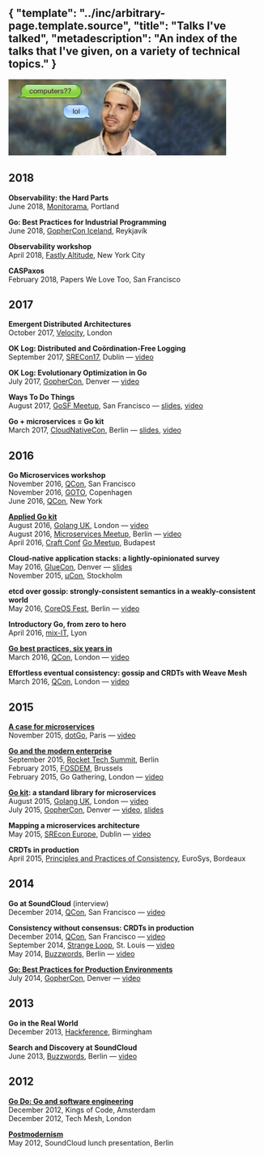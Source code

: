 {
	"template": "../inc/arbitrary-page.template.source",
	"title": "Talks I've talked",
	"metadescription": "An index of the talks that I've given, on a variety of technical topics."
}
---

<img src="face.jpg" width="430" height="150" alt="My face, when I talk (I kind of look like a techbro here and I regret that)" />

## 2018

**Observability: the Hard Parts** <br/>
June 2018, [Monitorama](http://monitorama.com/), Portland <br/>

**Go: Best Practices for Industrial Programming** <br/>
June 2018, [GopherCon Iceland](https://gophercon.is/), Reykjavík <br/>

**Observability workshop** <br/>
April 2018, [Fastly Altitude](https://fastly.com/altitude-nyc), New York City <br/>

**CASPaxos** <br/>
February 2018, Papers We Love Too, San Francisco <br/>

## 2017

**Emergent Distributed Architectures** <br/>
October 2017, [Velocity](https://conferences.oreilly.com/velocity/vl-eu), London <br/>

**OK Log: Distributed and Coördination-Free Logging** <br/>
September 2017, [SRECon17](https://www.usenix.org/conference/srecon17europe), Dublin — [video](https://www.youtube.com/watch?v=gWWK2eyZ-sc) <br/>

**OK Log: Evolutionary Optimization in Go** <br/>
July 2017, [GopherCon](https://gophercon.com/schedule), Denver — [video](https://www.youtube.com/watch?v=ha8gdZ27wMo) <br/>

**Ways To Do Things** <br/>
August 2017, [GoSF Meetup](https://www.meetup.com/golangsf/), San Francisco — [slides](https://speakerdeck.com/peterbourgon/ways-to-do-things), [video](https://www.youtube.com/watch?v=LHe1Cb_Ud_M) <br/>

**Go + microservices = Go kit** <br/>
March 2017, [CloudNativeCon](https://cloudnativeeu2017.sched.com/), Berlin — [slides](https://speakerdeck.com/peterbourgon/go-plus-microservices-equals-go-kit), [video](https://www.youtube.com/watch?v=NX0sHF8ZZgw) <br/>

## 2016

**Go Microservices workshop** <br/>
November 2016, [QCon](https://qconsf.com), San Francisco <br/>
November 2016, [GOTO](https://gotocon.com/cph-2016/), Copenhagen <br/>
June 2016, [QCon](https://qconnewyork.com), New York <br/>

**[Applied Go kit](/applied-go-kit)** <br/>
August 2016, [Golang UK](http://golanguk.com), London — [video](https://www.youtube.com/watch?v=JXEjAwNWays) <br/>
August 2016, [Microservices Meetup](http://www.meetup.com/Microservices-Meetup-Berlin/), Berlin — [video](https://www.youtube.com/watch?v=umleBc6fWbY) <br/>
April 2016, [Craft Conf](https://craft-conf.com/2016) [Go Meetup](http://www.meetup.com/go-budapest/events/229818949/), Budapest <br/>

**Cloud-native application stacks: a lightly-opinionated survey** <br/>
May 2016, [GlueCon](http://gluecon.com/), Denver — [slides](https://speakerdeck.com/peterbourgon/cloud-native-application-stacks-a-lightly-opinionated-survey-may-2016) <br/>
November 2015, [µCon](https://skillsmatter.com/conferences/7279-mucon-stockholm-2015-the-microservices-conference), Stockholm <br/>

**etcd over gossip: strongly-consistent semantics in a weakly-consistent world** <br/>
May 2016, [CoreOS Fest](https://coreos.com/fest/), Berlin — [video](https://www.youtube.com/watch?v=c2RyuTyVHxE) <br/>

**Introductory Go, from zero to hero** <br/>
April 2016, [mix-IT](https://www.mix-it.fr/), Lyon <br/>

**[Go best practices, six years in](/go-best-practices-2016)** <br/>
March 2016, [QCon](https://qconlondon.com), London — [video](https://www.infoq.com/presentations/go-patterns) <br/>

**Effortless eventual consistency: gossip and CRDTs with Weave Mesh** <br/>
March 2016, [QCon](https://qconlondon.com), London — [video](https://qconlondon.com/presentation/effortless-eventual-consistency-weave-mesh) <br/>

## 2015

**[A case for microservices](/a-case-for-microservices)** <br/>
November 2015, [dotGo](http://www.dotgo.eu), Paris — [video](http://www.thedotpost.com/2015/11/peter-bourgon-a-case-for-microservices) <br/>

**[Go and the modern enterprise](/go-and-the-modern-enterprise)** <br/>
September 2015, [Rocket Tech Summit](http://www.techsummit2015.com/), Berlin <br/>
February 2015, [FOSDEM](https://fosdem.org), Brussels <br/>
February 2015, Go Gathering, London — [video](https://www.youtube.com/watch?v=iFR_7AKkJFU) <br/>

**[Go kit](http://gokit.io): a standard library for microservices** <br/>
August 2015, [Golang UK](http://www.golanguk.com), London — [video](https://www.youtube.com/watch?v=aL6sd4d4hxk) <br/>
July 2015, [GopherCon](http://gophercon.com), Denver — [video](https://www.youtube.com/watch?v=1AjaZi4QuGo), [slides](https://github.com/gophercon/2015-talks/raw/master/Go%20kit/go-kit.pdf) <br/>

**Mapping a microservices architecture** <br/>
May 2015, [SREcon Europe](https://www.usenix.org/conference/srecon15europe), Dublin — [video](https://www.usenix.org/conference/srecon15europe/program/presentation/bourgon) <br/>

**CRDTs in production** <br/>
April 2015, [Principles and Practices of Consistency](http://papoc.di.uminho.pt/index.html), EuroSys, Bordeaux <br/>

## 2014

**Go at SoundCloud** (interview) <br/>
December 2014, [QCon](https://qconsf.com), San Francisco — [video](http://www.infoq.com/interviews/bourgon-crdt-go) <br/>

**Consistency without consensus: CRDTs in production** <br/>
December 2014, [QCon](https://qconsf.com), San Francisco — [video](http://www.infoq.com/presentations/crdt-soundcloud)<br/>
September 2014, [Strange Loop](http://www.thestrangeloop.com/), St. Louis — [video](https://www.youtube.com/watch?v=em9zLzM8O7c)<br/>
May 2014, [Buzzwords](https://berlinbuzzwords.de/), Berlin — [video](https://www.youtube.com/watch?v=U6xLcIf1Qlw) <br/>

**[Go: Best Practices for Production Environments](/go-in-production)** <br/>
July 2014, [GopherCon](http://gopercon.com), Denver — [video](https://www.youtube.com/watch?v=Y1-RLAl7iOI) <br/>

## 2013

**Go in the Real World** <br/>
December 2013, [Hackference](http://hackference.co.uk), Birmingham <br/>

**Search and Discovery at SoundCloud** <br/>
June 2013, [Buzzwords](https://berlinbuzzwords.de/), Berlin — [video](https://www.youtube.com/watch?v=qI584upmYTY) <br/>

## 2012

**[Go Do: Go and software engineering](/go-do)** <br/>
December 2012, Kings of Code, Amsterdam <br/>
December 2012, Tech Mesh, London <br/>

**[Postmodernism](/postmodernism)** <br/>
May 2012, SoundCloud lunch presentation, Berlin <br/>

